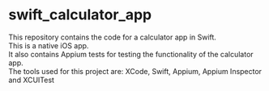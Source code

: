 # swift_calculator_app
This repository contains the code for a calculator app in Swift. \
This is a native iOS app.\
It also contains Appium tests for testing the functionality of the calculator app.\
The tools used for this project are: XCode, Swift, Appium, Appium Inspector and XCUITest
